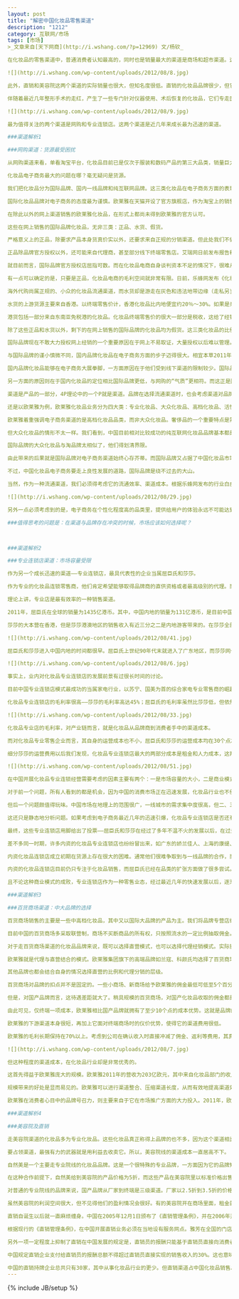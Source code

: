 ```yaml
---
layout: post
title: "解密中国化妆品零售渠道"
description: "1212"
category: 互联网/市场
tags: [市场]
>_文章来自[天下网商](http://i.wshang.com/?p=12969) 文/杨钦_

在化妆品的零售渠道中，普通消费者认知最高的，同时也是销量最大的渠道是商场和超市渠道。这两个渠道合计实现的销量接近化妆品行业零售额的三分之二。绝大部分化妆品都要选择这两个渠道中的至少一个。

![](http://i.wshang.com/wp-content/uploads/2012/08/8.jpg)

此外，直销和美容院这两个渠道的实际销量也很大，但知名度很低。直销的化妆品品牌很少，但它们的销量通常都很大，比如雅芳、如新、安利、完美、玫琳凯。这些品牌累计实现的销售在整个行业里面都举足轻重。专业院线则得益于海量的终端覆盖，也聚积了可观的销量。

伴随着最近几年整形手术的走红，产生了一些专门针对仪器使用、术后恢复的化妆品，它们专走医疗美容渠道，如伊肤泉、贝兰夫、创尔，即所谓的药妆，这些品类多选择走药店渠道。尽管其整体占比还很低，但由于其极强的专业性，成为了化妆品零售渠道的一个有效补充。

![](http://i.wshang.com/wp-content/uploads/2012/08/9.jpg)

最为值得关注的两个渠道是网购和专业连锁店。这两个渠道是近几年来成长最为迅速的渠道。

###渠道解析1

###网购渠道：货源最受困扰

从网购渠道来看，单看淘宝平台，化妆品目前已是仅次于服装和数码产品的第三大品类，销量巨大。独立化妆品B2C商城如乐蜂网、聚美优品、天天网也开始崭露头角。

化妆品电子商务最大的问题在哪？毫无疑问是货源。

我们把化妆品分为国际品牌、国内一线品牌和纯互联网品牌。这三类化妆品在电子商务方面的表现刚好能反映出电子商务在化妆品流通渠道中的尴尬地位。

国际化妆品品牌对电子商务的态度最为谨慎。欧莱雅在天猫开设了官方旗舰店，作为淘宝上的销售基地。欧莱雅授予了京东有限范围的授权，但是这授权并非来自欧莱雅总部，而是来自它的大陆代理商。至于聚美优品获得的授权，只是临时性的销售授权，而且授权范围非常有限，并不能算作是严格意义上的官方授权。而日前有消息传出，欧莱雅正在与银泰网洽谈合作事宜，主要是因为银泰网的整体形象比较高端，而且公司对打折的态度更为理性。

在除此以外的网上渠道销售的欧莱雅化妆品，在形式上都尚未得到欧莱雅的官方认可。

这些在网上销售的国际品牌化妆品，无非三类：正品、水货、假货。

严格意义上的正品，除要求产品本身货真价实以外，还要求来自正规的分销渠道。但此处我们不做严格要求，仅限产品正规。

正品除品牌官方授权以外，还可能来自代理商，甚至部分线下终端零售店。艾瑞网日前发布报告称，目前一线城市商场专柜的化妆品约30%被化妆品电商企业采购。

就目前而言，国际品牌官方授权店屈指可数。而在化妆品电商自身谈判资本不足的情况下，很难从一级代理商处获得供货。而代理的层级越低，采购的成本也就越高。至于线下专柜扫货，终究不是长远之计。

有一点可以确定的是，只要是正品，化妆品电商的毛利空间就非常有限。日前，乐蜂网发布《化妆品行业电商白皮书》，该报告分析后指出，正常运营情况下，正品化妆品在电商渠道的价格下限是正价的七折。这一结论就是基于正品化妆品的采购成本而得出的。

海外代购尚属正规的、小众的化妆品流通渠道，而水货却是游走在灰色和违法地带边缘（走私另当别论），通过“水客”以蚂蚁搬家的方式捎货是水货化妆品入境的重要方式。但是水客携带化妆品的性价比不高，他们更愿意携带数码类的高单价产品。而且，随着海关打击力度的加强，水货的生存空间被进一步压缩。那些标榜为水货的化妆品，可能只有约五分之一是真正的水货。

水货的上游货源主要来自香港。以终端零售价计，香港化妆品比内地便宜约20％～30%。如果是亲朋好友代购，这价差就是消费者得到的实实在在的实惠。但是如果电商企业以这种模式来运作，几乎没有盈利空间。即使是从莎莎批发，然后转国内分销，以现在的市场价格来讲，同样毫无利润可言。

港货包括一部分来自东南亚免税港的化妆品。化妆品终端零售价的很大一部分是税收，这给了经销商套利的空间。但这部分产品的占比不是很大。

除了这些正品和水货以外，剩下的在网上销售的国际品牌的化妆品均为假货。这三类化妆品的比例能达到1∶1∶1就算是很理想的状况，但现状可能更惨淡。国际二线品牌化妆品会略好一些。

国际品牌现在不敢大力授权网上经销的一个重要原因在于网上不易取证，大量授权以后难以管理。在精力不够的情况下，品牌只能通过说明性的方式去规避一些风险，比如宣称某些网购未获得授权，消费者可能买到不受保证的产品。

与国际品牌的谨小慎微不同，国内品牌化妆品在电子商务方面的步子迈得很大。相宜本草2011年在网上的销售额为1.99亿元，占公司总销售额的15%。公司对最大的网络渠道经销商丽人丽妆的销售额近4000万元（非零售价）。

国内品牌化妆品能够在电子商务大展拳脚，一方面原因在于他们受到线下渠道的限制较少。国际品牌的化妆品大多已经建立起了相对完善的线下流通渠道，放手线上业务一定程度上会影响线下业务的发展，从而引起经销商群体的强烈反应。而国内品牌化妆品在这方面的顾虑相对小一些，他们线下渠道本身发展不尽完善，线上线下可同步扩张。

另一方面的原因则在于国内化妆品的定位相比国际品牌更低，与网购的“气质”更相符。而这正是国际品牌对电子商务最大的顾虑所在。

渠道是产品的一部分，4P理论中的一个P就是渠道。品牌在选择流通渠道时，也会考虑渠道对品牌形象的影响，而不仅仅是销货。

还是以欧莱雅为例，欧莱雅化妆品业务分为四大类：专业化妆品、大众化妆品、高档化妆品、活性化妆品。其中，专业化妆品和活性化妆品分别走专业院线和药店渠道。大众化妆品主要走超市、大卖场渠道，而高档化妆品则主打百货商场。每一种渠道的选择都是由品类属性决定的。

欧莱雅着重强调电子商务渠道的是高档化妆品品类，而非大众化妆品。奢侈品的一个重要特点是需求分散。电子商务能够超越线下地理位置的局限，将分散的需求集中起来，从而实现商业利益的最大化。同时，奢侈品的品牌形象更加鲜明，网购渠道对品牌的稀释效应更低。

但大众化妆品的情形不太一样。我们看到，中国目前相对比较成功的纯互联网化妆品品牌基本都是淘品牌，如阿芙、御泥坊、膜法世家。最近几年，一些独立B2C化妆品品牌也逐渐成长，如柚子舍。与中国传统渠道的化妆品品牌一样，这些品牌的整体思路都是“先渠道后品牌”。这些品牌巧妙地利用了电子商务，特别是淘宝的机会，使自己迅速成长起来，但同时也在很大程度上塑造了这个渠道的形象。国际品牌作为电子商务的后来者，必须得考虑到这种形象差异的影响。这种纠结就好比说欧莱雅把高档化妆品拿去超市卖，而且价格策略上也得做出适当的让步。短期内，品牌的高端形象或许可以维持，但长此以往，品牌的“堕落”是必然。

国际品牌的大众化妆品与淘品牌太相似了，他们得划清界限。

由此带来的后果就是国际品牌对电子商务渠道始终心存芥蒂。而国际品牌又占据了中国化妆品市场的绝大部分份额。为了从电子商务里捞一杯羹，各路英雄豪杰杀入，水货、假货泛滥，加重了这个行业的鱼龙混杂。作为一种最便捷的直达消费者的渠道，电子商务倒是给传统国产品牌和纯互联网品牌以机会。

不过，中国化妆品电子商务要走上良性发展的道路，国际品牌是绕不过去的大山。

当然，作为一种流通渠道，我们必须得考虑它的流通效率、渠道成本。根据乐蜂网发布的行业白皮书，化妆品电商的运营费用大约在22%～30%。而传统的百货商场渠道仅扣点就高达25%。即使是供应链效率最高的专业连锁店屈臣氏和莎莎，他们的渠道成本也在30%左右。所以，不难发现，纯粹从流通渠道的角度来讲，电子商务存在着非常大的优势。

![](http://i.wshang.com/wp-content/uploads/2012/08/29.jpg)

另外一点必须考虑到的是，电子商务在个性化程度高的品类里，提供给用户的体验永远不可能达到线下实体店铺的水平。

###值得思考的问题是：在渠道与品牌存在冲突的时候，市场应该如何选择呢？



###渠道解析2

###专业连锁店渠道：市场容量受限

作为另一个成长迅速的渠道——专业连锁店，最具代表性的企业当属屈臣氏和莎莎。

作为专业的化妆品连锁零售商，他们肯定希望能够取得品牌商的直供资格或者最高级别的代理。而在专业店成长到一定规模以后，品牌也乐意与之建立长期稳固的合作。

理论上讲，专业店是最有效率的一种销售渠道。

2011年，屈臣氏在全球的销量为1435亿港币。其中，中国内地的销量为131亿港币，是目前中国最大的专业化妆品连锁零售商。实现EBITDA（折旧、息税、摊销前利润）24.5亿港币，占收入比例为18.7%。屈臣氏中国业务是公司全球表现最好的一块业务。

莎莎的大本营在香港，但是莎莎港澳地区的销售收入有近三分之二是内地游客带来的。在莎莎全部的收入中，有超过一半是直接或间接来自中国内地的消费。2011年，莎莎实现营收64亿港币，其中直接产生自内地的销量为2.9亿港币。

![](http://i.wshang.com/wp-content/uploads/2012/08/41.jpg)

屈臣氏和莎莎进入中国内地的时间都很早。屈臣氏上世纪90年代末就进入了广东地区，而莎莎网也于本世纪早期进入。但这两家公司在进入内地以后的相当长一段时间内，都处于潜伏阶段。

![](http://i.wshang.com/wp-content/uploads/2012/08/6.jpg)

事实上，业内对化妆品专业连锁店的发展前景有过很长时间的讨论。

目前中国专业连锁店模式最成功的当属家电行业，以苏宁、国美为首的综合家电专业零售商的崛起为标志。但是，化妆品的专业连锁与家电行业存在很大的差别。

化妆品专业连锁店的毛利率很高——莎莎的毛利率高达45%；屈臣氏的毛利率虽然比莎莎低，但依然有35%。相比其他零售行业而言，化妆品的毛利属于较高的水平。

![](http://i.wshang.com/wp-content/uploads/2012/08/33.jpg)

化妆品专业店的毛利率，对产业链而言，就是化妆品从品牌商到消费者手中的渠道成本。

而对化妆品专业零售企业而言，其自身的运营成本也不小，屈臣氏和莎莎的运营成本均在30个点左右。

细分莎莎的运营费用以后我们发现，化妆品专业连锁店最大的两部分成本是租金和人力成本，这两项成本的占比就已经超过20%。而且，这两项费用都存在刚性上涨的长期趋势。

![](http://i.wshang.com/wp-content/uploads/2012/08/51.jpg)

在中国开展化妆品专业连锁经营需要考虑的因素主要有两个：一是市场容量的大小，二是商业模式能否支持盈利。

对于前一个问题，所有人看到的都是机会，因为中国的消费市场正在迅速发展，化妆品行业也不例外。

但后一个问题颇值得玩味。中国市场在地理上的范围很广，一线城市的需求集中度很高，但二、三线城市，甚至更低级别的地区，化妆品的消费需求就相对分散。这种专业连锁的经营模式，能够将渠道下沉到什么级别，还是一个未知数。

这还只是静态地分析问题。如果考虑到电子商务最近几年的迅速引爆，化妆品专业连锁店是否还有存在的价值？

最终，这些专业连锁店用脚给出了投票——屈臣氏和莎莎在经过了多年不温不火的发展以后，在过去的两三年里，进行了迅猛的扩张。他们接下来对中国投资的热情依然不减。

差不多同一时期，许多内资的化妆品专业连锁店也纷纷冒出来，如广东的娇兰佳人、上海的康缇、东北的美程等等。娇兰佳人更是喊出了“十年万店”的口号，争取成为化妆品行业的国美。

内资化妆品连锁店成立初期在货源上存在很大的困难。通常他们很难争取到与一线品牌的合作，而只能选择二、三线品牌切入。这些二、三线品牌也非常乐意与之合作，也算是一种“穷帮穷”的合作方式。而在规模达到一定程度以后，往往也都能打破一线品牌的坚冰。

内资的化妆品连锁店目前仍只专注于化妆品销售，而屈臣氏已经在品类的扩张方面做了很多尝试。屈臣氏已经从化妆品拓展到了个人消费品，并逐渐向家庭消费品演进，开始销售部分日用品、食品。

且不论这种商业模式的成败，专业连锁店作为一种零售业态，经过最近几年的快速发展以后，逐渐成为了一个重要的销售渠道。

###渠道解析3

###百货商场渠道：中大品牌的选择

百货商场销售的主要是一些中高档化妆品，其中又以国际大品牌的产品为主。我们将品牌专营店纳入到这一形态里面来分析。这类渠道最显著的特点是品牌拥有独立的专柜，便于企业树立品牌形象。

目前中国的百货商场多采取联营制，商场不买断商品的所有权，只按照流水的一定比例抽取佣金。

对于走百货商场渠道的化妆品品牌来说，既可以选择直营模式，也可以选择代理经销模式。实际操作中，更多的是两者相结合。

欧莱雅就是代理与直营结合的模式。欧莱雅集团旗下的高端品牌如兰寇、科颜氏均选择了百货商场渠道。一线城市的大型百货商场，欧莱雅以直营店为主。在二三线市场，欧莱雅通常会选择省级分销商进行分销。省级分销商下面不再设代理商，由省级分销商直接管理各终端商场。

其他品牌也都会结合自身的情况选择直营的比例和代理分销的层级。

百货商场对品牌的扣点并不是固定的。一些小商场、新商场给予欧莱雅的佣金最低可低至5个百分点，普通商场对欧莱雅的扣点多在10～15个点之间。除非很顶级的专柜，否则很少有超过15个点的。

但是，对国产品牌而言，这待遇差距就大了。稍具规模的百货商场，对国产化妆品收取的佣金都是20个点起。对于一些新品牌，扣点甚至有可能达到30个点。行业的平均水平为25个点。

由此可见，仅终端一项成本，欧莱雅相比国产品牌就拥有了至少10个点的成本优势。这就是品牌的影响力。

欧莱雅的下游渠道本身很短，再加上它面对终端商场时的仪价优势，使得它的渠道费用很低。

欧莱雅的毛利长期保持在70%以上。考虑到公司在确认收入时直接冲减了佣金、返利等费用，其真实渠道费用还会略高。

![](http://i.wshang.com/wp-content/uploads/2012/08/7.jpg)

但这种程度的渠道成本，在化妆品行业却是非常优秀的。

这首先得益于欧莱雅庞大的规模。欧莱雅2011年的营收为203亿欧元，其中来自化妆品部门的收入为189亿欧元。对比中国最大的化妆品企业上海家化，该公司2011年的收入只有35.8亿元人民币，约为欧莱雅的1／40。

规模带来的好处是显而易见的。欧莱雅可以进行渠道整合、压缩渠道长度，从而有效地提高渠道效率。同时，庞大的规模使得欧莱雅在与上下游企业议价时，更具优势。

欧莱雅在消费者心目中的品牌号召力，则主要来自于它在市场推广方面的大力投入。2011年，欧莱雅的广告和促销费用高达63亿欧元，占公司总收入的比例为31%。

###渠道解析4

###美容院及直销

走美容院渠道的化妆品多为专业化妆品。这些化妆品真正称得上品牌的也不多，因为这个渠道相比其他化妆品流通渠道，更缺乏透明度。同时，消费者在消费的过程中，更多地受专业人士意见的影响。对化妆品品牌而言，美容院渠道才是真正的“渠道为王”。

要占领渠道，最强有力的武器就是用利益去收卖它。所以，美容院线的渠道成本一直居高不下。

自然美是一个主要走专业院线的化妆品品牌。这是一个很特殊的专业品牌，一方面因为它的品牌知名度比较高，另一方面则由于它的终端主要采用加盟店的形式。加盟店统一使用“自然美”的品牌标识。加盟商不向自然美支付任何加盟费用，只需要在美容院内使用自然美的产品。

在这种合作前提下，自然美给到美容院的产品价格为5折，而这些产品在美容院里以标准价格出售，仅美容院一个环节的加价率就达一倍。

对普通的专业院线的品牌来说，国产品牌从厂家到终端是三级渠道。厂家以2.5折到3.5折的价格把产品给到省级经销商；省级经销商再将产品以4.5折到5.5折的价格提供给终端美容院；美容院则以100%的价格将产品出售给消费者，有时候甚至会再提价。

虽然美容院的利润空间很大，但不见得他们的盈利情况会很好。有的美容院开在商场里面，租金就可能高达20%，还有昂贵的人力成本。与其说在美容院卖产品，不如说是美容院为了提供服务而顺带使用了产品。

直销自诞生以后就一直麻烦缠身。中国在2005年12月1日颁布了《直销管理条例》，并在2006年开始正式发放直销牌照。目前，中国拥有直销牌照的企业总共只有30家，这些企业大都集中在保健、化妆品领域。

根据现行的《直销管理条例》，在中国开展直销业务必须在当地设有服务网点。雅芳在全国的门店最高时曾达到6000多家。由于它的门店直接产生销售的意义有限，所以大多选择在相对偏远的位置，但依然带来了不菲的成本。

另外一项一定程度上抑制了直销在中国发展的规定是，直销员的报酬只能基于直销员直接向消费者销售的产品收入，而不能从其下线获取间接的收入。而后者，才是直销真正的魅力所在。

中国规定直销企业支付给直销员的报酬总额不得超过直销员直接实现的销售收入的30%。这也意味着，直销企业的纯渠道成本不会超过30%。对化妆品零售而言，这是非常具有吸引力的。

中国的直销持牌企业总共只有30家，其中从事化妆品行业的更少。但直销渠道占中国化妆品销售总额的比例却超过10%。雅芳、安利、完美、玫琳凯、三生、克缇、爱茉莉，这些企业均从事化妆品的销售，而他们中的很多在中国每年实现的销售收入都是十亿级别的。这里隐藏着很多低调的巨无霸。
---
```

{% include JB/setup %}
